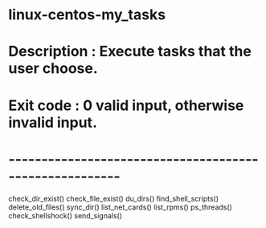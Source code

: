 # linux-centos-my_tasks
# Description : Execute tasks that the user choose.
# Exit code   :  0 valid input, otherwise invalid input.

# -------------------------------------------------------

check_dir_exist() 
check_file_exist() 
du_dirs() 
find_shell_scripts()
delete_old_files() 
sync_dir() 
list_net_cards()
list_rpms()
ps_threads()
check_shellshock()
send_signals() 
